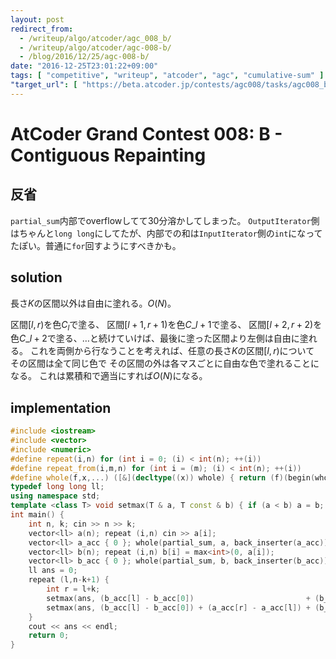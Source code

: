 ```yaml
---
layout: post
redirect_from:
  - /writeup/algo/atcoder/agc_008_b/
  - /writeup/algo/atcoder/agc-008-b/
  - /blog/2016/12/25/agc-008-b/
date: "2016-12-25T23:01:22+09:00"
tags: [ "competitive", "writeup", "atcoder", "agc", "cumulative-sum" ]
"target_url": [ "https://beta.atcoder.jp/contests/agc008/tasks/agc008_b" ]
---
```


# AtCoder Grand Contest 008: B - Contiguous Repainting

## 反省

`partial_sum`内部でoverflowしてて$30$分溶かしてしまった。
`OutputIterator`側はちゃんと`long long`にしてたが、内部での和は`InputIterator`側の`int`になってたぽい。普通に`for`回すようにすべきかも。

## solution

長さ$K$の区間以外は自由に塗れる。$O(N)$。

区間$[l, r)$を色$C_l$で塗る、
区間$[l+1, r+1)$を色$C\_{l+1}$で塗る、
区間$[l+2, r+2)$を色$C\_{l+2}$で塗る、$\dots$と続けていけば、最後に塗った区間より左側は自由に塗れる。
これを両側から行なうことを考えれば、任意の長さ$K$の区間$[l,r)$について その区間は全て同じ色で その区間の外は各マスごとに自由な色で塗れることになる。
これは累積和で適当にすれば$O(N)$になる。


## implementation

``` c++
#include <iostream>
#include <vector>
#include <numeric>
#define repeat(i,n) for (int i = 0; (i) < int(n); ++(i))
#define repeat_from(i,m,n) for (int i = (m); (i) < int(n); ++(i))
#define whole(f,x,...) ([&](decltype((x)) whole) { return (f)(begin(whole), end(whole), ## __VA_ARGS__); })(x)
typedef long long ll;
using namespace std;
template <class T> void setmax(T & a, T const & b) { if (a < b) a = b; }
int main() {
    int n, k; cin >> n >> k;
    vector<ll> a(n); repeat (i,n) cin >> a[i];
    vector<ll> a_acc { 0 }; whole(partial_sum, a, back_inserter(a_acc));
    vector<ll> b(n); repeat (i,n) b[i] = max<int>(0, a[i]);
    vector<ll> b_acc { 0 }; whole(partial_sum, b, back_inserter(b_acc));
    ll ans = 0;
    repeat (l,n-k+1) {
        int r = l+k;
        setmax(ans, (b_acc[l] - b_acc[0])                         + (b_acc[n] - b_acc[r]));
        setmax(ans, (b_acc[l] - b_acc[0]) + (a_acc[r] - a_acc[l]) + (b_acc[n] - b_acc[r]));
    }
    cout << ans << endl;
    return 0;
}
```

